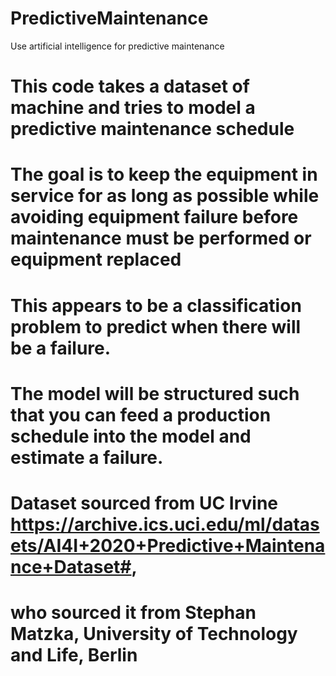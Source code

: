 # PredictiveMaintenance
Use artificial intelligence for predictive maintenance

# This code takes a dataset of machine and tries to model a predictive maintenance schedule
# The goal is to keep the equipment in service for as long as possible while avoiding equipment failure before maintenance must be performed or equipment replaced
# This appears to be a classification problem to predict when there will be a failure.  
# The model will be structured such that you can feed a production schedule into the model and estimate a failure.
# Dataset sourced from UC Irvine https://archive.ics.uci.edu/ml/datasets/AI4I+2020+Predictive+Maintenance+Dataset#, 
#   who sourced it from Stephan Matzka, University of Technology and Life, Berlin
